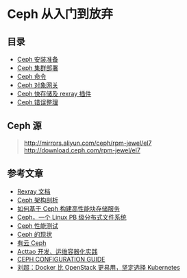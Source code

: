 # Ceph 从入门到放弃

## 目录

* [Ceph 安装准备](./ceph-install.md)
* [Ceph 集群部署](./ceph-cluster.md)
* [Ceph 命令](./ceph-command.md)
* [Ceph 对象网关](./ceph-radosgw.md)
* [Ceph 快存储及 rexray 插件](./ceph-rbd.md)
* [Ceph 错误整理](./ceph-error.md)


## Ceph 源

  > http://mirrors.aliyun.com/ceph/rpm-jewel/el7
  > http://download.ceph.com/rpm-jewel/el7


## 参考文章

* [Rexray 文档](http://libstorage.readthedocs.io/en/stable/user-guide/storage-providers/#ceph-rbd)
* [Ceph 架构剖析](https://www.ustack.com/blog/ceph_infra/)
* [如何基于 Ceph 构建高性能块存储服务](https://www.ustack.com/blog/ceph-service)
* [Ceph，一个 Linux PB 级分布式文件系统](https://www.ibm.com/developerworks/cn/linux/l-ceph/)
* [Ceph 性能测试](http://tech.uc.cn/?p=1223#more-1223)
* [Ceph 的现状](https://www.ustack.com/blog/ceph-distributed-block-storage/)
* [有云 Ceph](https://www.ustack.com/category/blog/ceph-blog/)
* [Acttao 开发、运维容器化实践](http://www.kejik.com/article/250854.html)
* [CEPH CONFIGURATION GUIDE](https://access.redhat.com/documentation/en-us/red_hat_ceph_storage/1.2.3/html-single/ceph_configuration_guide/)
* [刘超：Docker 比 OpenStack 更易用，坚定选择 Kubernetes](http://www.infoq.com/cn/interviews/interview-with-liuchao-talk-docker-and-kubernets?utm_campaign=rightbar_v2&utm_source=infoq&utm_medium=interviews_link&utm_content=link_text)